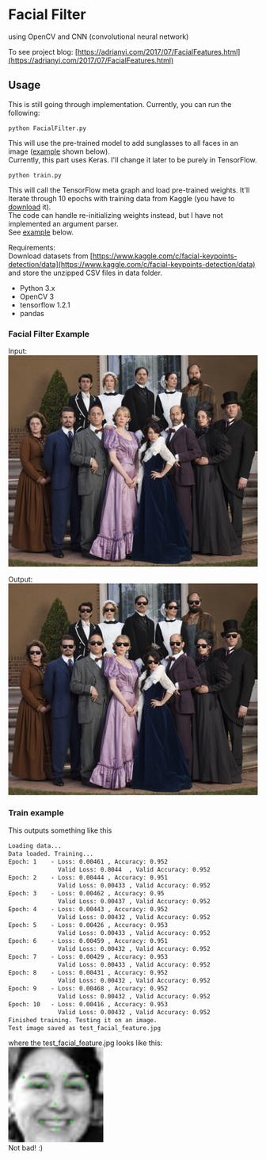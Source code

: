 # Facial Filter
using OpenCV and CNN (convolutional neural network)

To see project blog: [https://adrianyi.com/2017/07/FacialFeatures.html](https://adrianyi.com/2017/07/FacialFeatures.html)

## Usage
This is still going through implementation.
Currently, you can run the following:  
```
python FacialFilter.py
```
This will use the pre-trained model to add sunglasses to all faces in an image ([example](#facial-filter-example) shown below).  
Currently, this part uses Keras.  I'll change it later to be purely in TensorFlow.

```
python train.py
```  
This will call the TensorFlow meta graph and load pre-trained weights.  It'll Iterate through 10 epochs with training data from Kaggle (you have to [download](https://www.kaggle.com/c/facial-keypoints-detection/data) it).  
The code can handle re-initializing weights instead, but I have not implemented an argument parser.  
See [example](#train-example) below.

Requirements:  
Download datasets from [https://www.kaggle.com/c/facial-keypoints-detection/data](https://www.kaggle.com/c/facial-keypoints-detection/data) and store the unzipped CSV files in data folder.
- Python 3.x
- OpenCV 3
- tensorflow 1.2.1
- pandas

### Facial Filter Example
Input:  
![](test_images/test_image_1.jpg)

Output:  
![](output.jpg)

### Train example
This outputs something like this
```
Loading data...
Data loaded. Training...
Epoch: 1    - Loss: 0.00461 , Accuracy: 0.952
              Valid Loss: 0.0044  , Valid Accuracy: 0.952
Epoch: 2    - Loss: 0.00444 , Accuracy: 0.951
              Valid Loss: 0.00433 , Valid Accuracy: 0.952
Epoch: 3    - Loss: 0.00462 , Accuracy: 0.95
              Valid Loss: 0.00437 , Valid Accuracy: 0.952
Epoch: 4    - Loss: 0.00443 , Accuracy: 0.952
              Valid Loss: 0.00432 , Valid Accuracy: 0.952
Epoch: 5    - Loss: 0.00426 , Accuracy: 0.953
              Valid Loss: 0.00433 , Valid Accuracy: 0.952
Epoch: 6    - Loss: 0.00459 , Accuracy: 0.951
              Valid Loss: 0.00432 , Valid Accuracy: 0.952
Epoch: 7    - Loss: 0.00429 , Accuracy: 0.953
              Valid Loss: 0.00433 , Valid Accuracy: 0.952
Epoch: 8    - Loss: 0.00431 , Accuracy: 0.952
              Valid Loss: 0.00432 , Valid Accuracy: 0.952
Epoch: 9    - Loss: 0.00468 , Accuracy: 0.952
              Valid Loss: 0.00432 , Valid Accuracy: 0.952
Epoch: 10   - Loss: 0.00416 , Accuracy: 0.953
              Valid Loss: 0.00432 , Valid Accuracy: 0.952
Finished training. Testing it on an image.
Test image saved as test_facial_feature.jpg
```  
where the test_facial_feature.jpg looks like this:  
<img src="test_facial_feature.jpg" width="192" height="192">  
Not bad! :)
